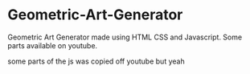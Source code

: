 # Geometric-Art-Generator
Geometric Art Generator made using HTML CSS and Javascript. Some parts available on youtube.

some parts of the js was copied off youtube but yeah
